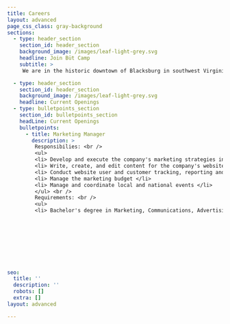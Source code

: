 ```yaml
---
title: Careers
layout: advanced
page_css_class: gray-background
sections:
  - type: header_section
    section_id: header_section
    background_image: /images/leaf-light-grey.svg
    headline: Join Büt Camp
    subtitle: >
     We are in the historic downtown of Blacksburg in southwest Virginia.  It is rated among the best place to live, study and work in the country.  In the middle of the New River valley, it is between the Blue Ridge and the Alleghany mountains, and is surrounded by many national parks.  Outdoor activity are countless and year-round.  The town has a mix of urban and country living.  Joint our team!

  - type: header_section
    section_id: header_section
    background_image: /images/leaf-light-grey.svg
    headline: Current Openings
  - type: bulletpoints_section
    section_id: bulletpoints_section
    headLine: Current Openings
    bulletpoints:
      - title: Marketing Manager
        description: >
         Responsibilies: <br />
         <ul> 
         <li> Develop and execute the company's marketing strategies including our e-commerce presence, social marketing and advertising, email marketing </li>
         <li> Write, create, and edit content for the company's website, blogs, Facebook, Twitter and other social media channels </li>
         <li> Conduct website user and customer tracking, reporting and analyzing the results from the company's marketing solutions </li>
         <li> Manage the marketing budget </li>
         <li> Manage and coordinate local and national events </li>
         </ul> <br />
         Requirements: <br />
         <ul>
         <li> Bachelor's degree in Marketing, Communications, Advertising or Enghlish


         
         


      
  

seo:
  title: ''
  description: ''
  robots: []
  extra: []
layout: advanced

---
```

